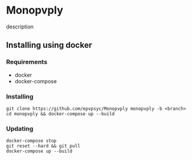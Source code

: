 # Monopvply

description

## Installing using docker

### Requirements

  * docker
  * docker-compose

### Installing

    git clone https://github.com/epvpsyc/Monopvply monopvply -b <branch>
    cd monopvply && docker-compose up --build
    
### Updating

    docker-compose stop
    git reset --hard && git pull
    docker-compose up --build
